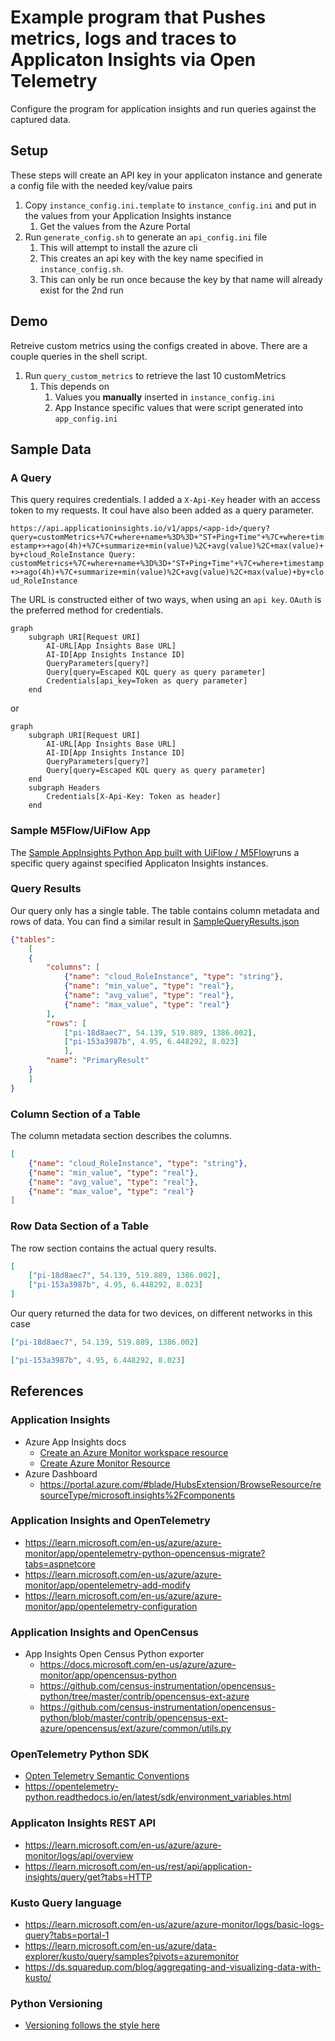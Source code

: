 # Example program that Pushes metrics, logs and traces to Applicaton Insights via Open Telemetry

Configure the program for application insights and run queries against the captured data.

## Setup

These steps will create an API key in your applicaton instance and generate a config file with the needed key/value pairs

1. Copy `instance_config.ini.template` to `instance_config.ini` and put in the values from your Application Insights instance
    1. Get the values from the Azure Portal
1. Run `generate_config.sh` to generate an `api_config.ini` file
    1. This will attempt to install the azure cli
    1. This creates an api key with the key name specified in `instance_config.sh`.
    1. This can only be run once because the key by that name will already exist for the 2nd run

## Demo

Retreive custom metrics using the configs created in above. There are a couple queries in the shell script.

1. Run `query_custom_metrics` to retrieve the last 10 customMetrics
    1. This depends on
        1. Values you **manually** inserted in `instance_config.ini`
        1. App Instance specific values that were script generated into `app_config.ini`

## Sample Data

### A Query

This query requires credentials.  I added a `X-Api-Key` header with an access token to my requests. It coul have also been added as a query parameter.

`https://api.applicationinsights.io/v1/apps/<app-id>/query?query=customMetrics+%7C+where+name+%3D%3D+"ST+Ping+Time"+%7C+where+timestamp+>+ago(4h)+%7C+summarize+min(value)%2C+avg(value)%2C+max(value)+by+cloud_RoleInstance
Query: customMetrics+%7C+where+name+%3D%3D+"ST+Ping+Time"+%7C+where+timestamp+>+ago(4h)+%7C+summarize+min(value)%2C+avg(value)%2C+max(value)+by+cloud_RoleInstance`

The URL is constructed either of two ways, when using an `api key`.  `OAuth` is the preferred method for credentials.

```mermaid
graph
    subgraph URI[Request URI]
        AI-URL[App Insights Base URL]
        AI-ID[App Insights Instance ID]
        QueryParameters[query?]
        Query[query=Escaped KQL query as query parameter]
        Credentials[api_key=Token as query parameter]
    end
```

or

```mermaid
graph
    subgraph URI[Request URI]
        AI-URL[App Insights Base URL]
        AI-ID[App Insights Instance ID]
        QueryParameters[query?]
        Query[query=Escaped KQL query as query parameter]
    end
    subgraph Headers
        Credentials[X-Api-Key: Token as header]
    end
```

### Sample M5Flow/UiFlow App

The [Sample AppInsights Python App built with UiFlow / M5Flow](Sample-AppInsightsUiFlow.m5f)runs a specific query against specified Applicaton Insights instances.

### Query Results

Our query only has a single table.  The table contains column metadata and rows of data. You can find a similar result in [SampleQueryResults.json](SampleQueryResults.json)

```json
{"tables":
    [
    {
        "columns": [
            {"name": "cloud_RoleInstance", "type": "string"},
            {"name": "min_value", "type": "real"},
            {"name": "avg_value", "type": "real"},
            {"name": "max_value", "type": "real"}
        ],
        "rows": [
            ["pi-18d8aec7", 54.139, 519.889, 1386.002],
            ["pi-153a3987b", 4.95, 6.448292, 8.023]
            ],
        "name": "PrimaryResult"
    }
    ]
}
```

### Column Section of a Table

The column metadata section describes the columns.

```json
[
    {"name": "cloud_RoleInstance", "type": "string"},
    {"name": "min_value", "type": "real"},
    {"name": "avg_value", "type": "real"},
    {"name": "max_value", "type": "real"}
]
```

### Row Data Section of a Table

The row section contains the actual query results.

```json
[
    ["pi-18d8aec7", 54.139, 519.889, 1386.002],
    ["pi-153a3987b", 4.95, 6.448292, 8.023]
]
```

Our query returned the data for two devices, on different networks in this case

```json
["pi-18d8aec7", 54.139, 519.889, 1386.002]
```

```json
["pi-153a3987b", 4.95, 6.448292, 8.023]
```

## References

### Application Insights

* Azure App Insights docs
  * [Create an Azure Monitor workspace resource](https://docs.microsoft.com/en-us/azure/azure-monitor/app/create-workspace-resource)
  * [Create Azure Monitor Resource](https://docs.microsoft.com/en-us/azure/azure-monitor/app/create-new-resource)
* Azure Dashboard
  * <https://portal.azure.com/#blade/HubsExtension/BrowseResource/resourceType/microsoft.insights%2Fcomponents>

### Application Insights and OpenTelemetry

* <https://learn.microsoft.com/en-us/azure/azure-monitor/app/opentelemetry-python-opencensus-migrate?tabs=aspnetcore>
* <https://learn.microsoft.com/en-us/azure/azure-monitor/app/opentelemetry-add-modify>
* <https://learn.microsoft.com/en-us/azure/azure-monitor/app/opentelemetry-configuration>

### Application Insights and OpenCensus

* App Insights Open Census Python exporter
  * <https://docs.microsoft.com/en-us/azure/azure-monitor/app/opencensus-python>
  * <https://github.com/census-instrumentation/opencensus-python/tree/master/contrib/opencensus-ext-azure>
  * <https://github.com/census-instrumentation/opencensus-python/blob/master/contrib/opencensus-ext-azure/opencensus/ext/azure/common/utils.py>

### OpenTelemetry Python SDK

* [Opten Telemetry Semantic Conventions](https://github.com/open-telemetry/semantic-conventions/blob/main/docs/README.md)
* <https://opentelemetry-python.readthedocs.io/en/latest/sdk/environment_variables.html>

### Applicaton Insights REST API

* <https://learn.microsoft.com/en-us/azure/azure-monitor/logs/api/overview>
* <https://learn.microsoft.com/en-us/rest/api/application-insights/query/get?tabs=HTTP>

### Kusto Query language

* <https://learn.microsoft.com/en-us/azure/azure-monitor/logs/basic-logs-query?tabs=portal-1>
* <https://learn.microsoft.com/en-us/azure/data-explorer/kusto/query/samples?pivots=azuremonitor>
* <https://ds.squaredup.com/blog/aggregating-and-visualizing-data-with-kusto/>

### Python Versioning

* [Versioning follows the style here](https://stackoverflow.com/questions/72357031/set-version-of-module-from-a-file-when-configuring-setuptools-using-setup)
